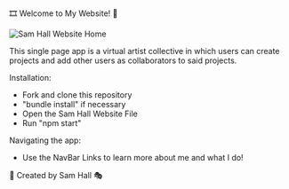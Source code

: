 
🎞 Welcome to My Website! 🎨

![Sam Hall Website Home](samhallwebsite.png)

This single page app is a virtual artist collective in which users can create projects and add other users as collaborators to said projects.

Installation:
- Fork and clone this repository
- "bundle install" if necessary 
- Open the Sam Hall Website File
- Run "npm start" 

Navigating the app:
- Use the NavBar Links to learn more about me and what I do!

🎤 Created by Sam Hall 🎭